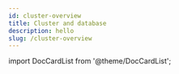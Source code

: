 ```yaml
---
id: cluster-overview
title: Cluster and database
description: hello
slug: /cluster-overview
---
```


import DocCardList from '@theme/DocCardList';

<DocCardList />
